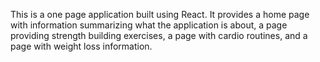 This is a one page application built using React. It provides a home page with information summarizing what the application is about, a page providing strength building exercises, a page with cardio routines, and a page with weight loss information. 
